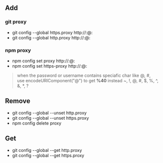 ## Add
### git proxy
* git config --global https.proxy http://<username>:<password>@<proxy-server-url>:<port>
* git config --global http.proxy http://<username>:<password>@<proxy-server-url>:<port>
### npm proxy
* npm config set proxy http://<username>:<password>@<proxy-server-url>:<port>
* npm config set https-proxy http://<username>:<password>@<proxy-server-url>:<port>

> when the password or username contains speciafic char like @, #, use encodeURIComponent("@") to get <b>%40</b> instead
~, !, @, #, $, %, ^, &, *, ? 


## Remove
* git config --global --unset http.proxy
* git config --global --unset https.proxy
* npm config delete proxy

## Get
* git config --global --get http.proxy
* git config --global --get https.proxy
